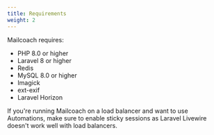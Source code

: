 ```yaml
---
title: Requirements
weight: 2
---
```


Mailcoach requires:

- PHP 8.0 or higher 
- Laravel 8 or higher
- Redis 
- MySQL 8.0 or higher
- Imagick
- ext-exif
- Laravel Horizon

If you're running Mailcoach on a load balancer and want to use Automations, make sure to enable sticky sessions as Laravel Livewire doesn't work well with load balancers.
